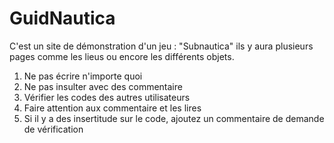 # GuidNautica
C'est un site de démonstration d'un jeu : "Subnautica" ils y aura plusieurs pages comme les lieus ou encore les différents objets.

1. Ne pas écrire n'importe quoi
2. Ne pas insulter avec des commentaire
3. Vérifier les codes des autres utilisateurs
4. Faire attention aux commentaire et les lires
5. Si il y a des insertitude sur le code, ajoutez un commentaire de demande de vérification
